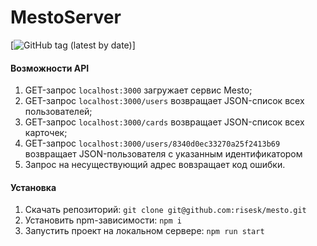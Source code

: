 # MestoServer
[![GitHub tag (latest by date)](https://img.shields.io/github/v/tag/risesk/mesto?label=version)]

#### Возможности API
1. GET-запрос ```localhost:3000``` загружает сервис Mesto;
2. GET-запрос ```localhost:3000/users``` возвращает JSON-список всех пользователей;
3. GET-запрос ```localhost:3000/cards``` возвращает JSON-список всех карточек;
4. GET-запрос ```localhost:3000/users/8340d0ec33270a25f2413b69``` возвращает JSON-пользователя с указанным идентификатором
5. Запрос на несуществующий адрес вовзращает код ошибки.

#### Установка
1. Скачать репозиторий:
```git clone git@github.com:risesk/mesto.git```
2. Установить npm-зависимости:
```npm i```
3. Запустить проект на локальном сервере:
```npm run start```
